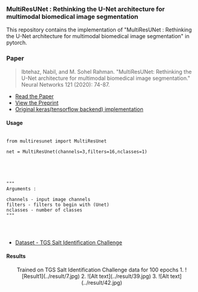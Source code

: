 
### MultiResUNet : Rethinking the U-Net architecture for multimodal biomedical image segmentation

This repository contains the  implementation of "MultiResUNet : Rethinking the U-Net architecture for multimodal biomedical image segmentation" in pytorch.

### Paper

>Ibtehaz, Nabil, and M. Sohel Rahman. "MultiResUNet: Rethinking the U-Net architecture for multimodal biomedical image segmentation." Neural Networks 121 (2020): 74-87.


* [Read the Paper](https://doi.org/10.1016/j.neunet.2019.08.025)
* [View the Preprint](https://arxiv.org/abs/1902.04049)
* [Original keras(tensorflow backend) implementation](https://github.com/nibtehaz/MultiResUNet)

#### Usage
<pre><code>
from multiresunet import MultiResUnet <br>
net = MultiResUnet(channels=3,filters=16,nclasses=1)<br><br><br><br>

"""
Arguments : 

channels - input image channels
filters - filters to begin with (Unet)
nclasses - number of classes
"""



</code></pre>


* [Dataset - TGS Salt Identification Challenge ](https://www.kaggle.com/c/tgs-salt-identification-challenge/data)

#### Results
<div align="center">
Trained on TGS Salt Identification Challenge data for 100 epochs
1.
![Result1](../result/7.jpg)
2.
![Alt text](../result/39.jpg)
3.  
![Alt text](../result/42.jpg)
</div>




